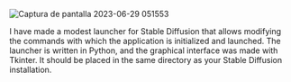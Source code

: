![Captura de pantalla 2023-06-29 051553](https://github.com/hFULAveTeR/sdwebui-launcher/assets/76142298/6db92504-043d-471a-aba2-ab607a3eb388)

I have made a modest launcher for Stable Diffusion that allows modifying the commands with which the application is initialized and launched. The launcher is written in Python, and the graphical interface was made with Tkinter. It should be placed in the same directory as your Stable Diffusion installation.
